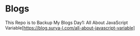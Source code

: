 # Blogs
This Repo is to Backup My Blogs
Day1:
All About JavaScript Variable[https://blog.surya-l.com/all-about-javascript-variable]
